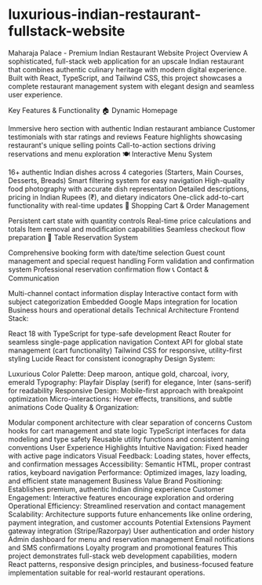# luxurious-indian-restaurant-fullstack-website

Maharaja Palace - Premium Indian Restaurant Website
Project Overview
A sophisticated, full-stack web application for an upscale Indian restaurant that combines authentic culinary heritage with modern digital experience. Built with React, TypeScript, and Tailwind CSS, this project showcases a complete restaurant management system with elegant design and seamless user experience.

Key Features & Functionality
🏠 Dynamic Homepage

Immersive hero section with authentic Indian restaurant ambiance
Customer testimonials with star ratings and reviews
Feature highlights showcasing restaurant's unique selling points
Call-to-action sections driving reservations and menu exploration
🍽️ Interactive Menu System

16+ authentic Indian dishes across 4 categories (Starters, Main Courses, Desserts, Breads)
Smart filtering system for easy navigation
High-quality food photography with accurate dish representation
Detailed descriptions, pricing in Indian Rupees (₹), and dietary indicators
One-click add-to-cart functionality with real-time updates
🛒 Shopping Cart & Order Management

Persistent cart state with quantity controls
Real-time price calculations and totals
Item removal and modification capabilities
Seamless checkout flow preparation
📅 Table Reservation System

Comprehensive booking form with date/time selection
Guest count management and special request handling
Form validation and confirmation system
Professional reservation confirmation flow
📞 Contact & Communication

Multi-channel contact information display
Interactive contact form with subject categorization
Embedded Google Maps integration for location
Business hours and operational details
Technical Architecture
Frontend Stack:

React 18 with TypeScript for type-safe development
React Router for seamless single-page application navigation
Context API for global state management (cart functionality)
Tailwind CSS for responsive, utility-first styling
Lucide React for consistent iconography
Design System:

Luxurious Color Palette: Deep maroon, antique gold, charcoal, ivory, emerald
Typography: Playfair Display (serif) for elegance, Inter (sans-serif) for readability
Responsive Design: Mobile-first approach with breakpoint optimization
Micro-interactions: Hover effects, transitions, and subtle animations
Code Quality & Organization:

Modular component architecture with clear separation of concerns
Custom hooks for cart management and state logic
TypeScript interfaces for data modeling and type safety
Reusable utility functions and consistent naming conventions
User Experience Highlights
Intuitive Navigation: Fixed header with active page indicators
Visual Feedback: Loading states, hover effects, and confirmation messages
Accessibility: Semantic HTML, proper contrast ratios, keyboard navigation
Performance: Optimized images, lazy loading, and efficient state management
Business Value
Brand Positioning: Establishes premium, authentic Indian dining experience
Customer Engagement: Interactive features encourage exploration and ordering
Operational Efficiency: Streamlined reservation and contact management
Scalability: Architecture supports future enhancements like online ordering, payment integration, and customer accounts
Potential Extensions
Payment gateway integration (Stripe/Razorpay)
User authentication and order history
Admin dashboard for menu and reservation management
Email notifications and SMS confirmations
Loyalty program and promotional features
This project demonstrates full-stack web development capabilities, modern React patterns, responsive design principles, and business-focused feature implementation suitable for real-world restaurant operations.

